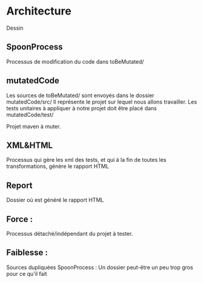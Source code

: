 <!-- Une analyse critique de votre travail, quelle est l'architecture (dev et opérationnel) mise en oeuvre dans votre framework, quelles sont ses forces et ses faiblesses, ...  -->


Architecture
========

Dessin

## SpoonProcess ##
Processus de modification du code dans toBeMutated/

## mutatedCode ##
Les sources de toBeMutated/ sont envoyés dans le dossier mutatedCode/src/
Il représente le projet sur lequel nous allons travailler.
Les tests unitaires à appliquer à notre projet doit être placé dans mutatedCode/test/

Projet maven à muter.

## XML&HTML ##
Processus qui gère les xml des tests, et qui à la fin de toutes les transformations, génère le rapport HTML


## Report ##
Dossier où est généré le rapport HTML

Force :
--------
Processus détaché/indépendant du projet à tester.

Faiblesse :
--------
Sources dupliquées
SpoonProcess : Un dossier peut-être un peu trop gros pour ce qu'il fait
